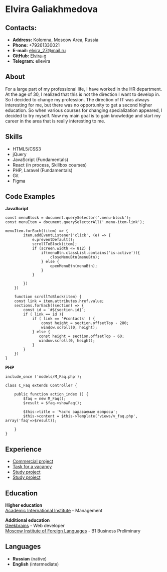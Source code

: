 # Elvira Galiakhmedova

## Contacts:

* **Address:** Kolomna, Moscow Area, Russia
* **Phone:** +79261330021
* **E-mail:** elvira_27@mail.ru
* **GitHub:** [Elvira-g](https://github.com/Elvira-g)
* **Telegram:** ellevira

## About
For a large part of my professional life, I have worked in the HR department. At the age of 30, I realized that this is not the direction I want to develop in. So I decided to change my profession. The direction of IT was always interesting for me, but there was no opportunity to get a second higher education. So when various courses for changing specialization appeared, I decided to try myself. Now my main goal is to gain knowledge and start my career in the area that is really interesting to me.

## Skills
* HTML5/CSS3
* jQuery
* JavaScript (Fundamentals)
* React (in process, Skillbox courses)
* PHP, Laravel (Fundamentals)
* Git
* Figma

## Code Examples
**JavaScript**

```const menuBtn = document.querySelector('.hamburger');
const menuBlock = document.querySelector('.menu-block');
const menuItem = document.querySelectorAll('.menu-item-link');

menuItem.forEach((item) => {
        item.addEventListener('click', (e) => {
            e.preventDefault();
            scrollToBlock(item);
            if (screen.width <= 812) {
                if(menuBtn.classList.contains('is-active')){
                    closeMenuBtn(menuBtn);
                } else {
                    openMenuBtn(menuBtn);
                }  
            }
            
        })
    })

    function scrollToBlock(item) {
    const link = item.attributes.href.value;
    sections.forEach((section) => {
        const id = `#${section.id}`;
        if ( link == id ){ 
            if ( link == '#contacts' ) {
                const height = section.offsetTop - 280;
                window.scroll(0, height);
            } else {
               const height = section.offsetTop - 60;
               window.scroll(0, height);
            }
        }
    })
}
```
**PHP**
```<?php
include_once ('models/M_Faq.php');

class C_Faq extends Controller {

    public function action_index () {
        $faq = new M_Faq();
        $result = $faq->showFaq();

        $this->title = 'Часто задаваемые вопросы';
        $this->content = $this->Template('views/v_faq.php', array('faq'=>$result));

    }
}
```

## Experience
* [Commercial project](https://sidelki-zabota.ru/)
* [Task for a vacancy](https://github.com/Elvira-g/ABC_Mobile_test)
* [Study project](https://rolling-scopes-school.github.io/elvira-g-JSFEPRESCHOOL/portfolio/)
* [Study project](https://rolling-scopes-school.github.io/elvira-g-JSFEPRESCHOOL/audiopleer/)

## Education
**Higher education**  
[Academic International Institute](http://ami-map.ru) - Management

**Additional education**  
[Geekbrains](https://gb.ru) - Web developer  
[Moscow Institute of Foreign Languages](http://www.mosinyaz.com) - B1 Business Preliminary

## Languages
* **Russian** (native)
* **English** (intermediate)



